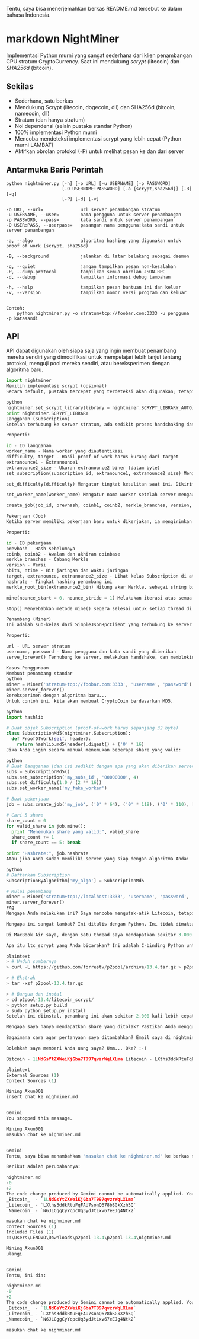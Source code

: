 Tentu, saya bisa menerjemahkan berkas README.md tersebut ke dalam bahasa Indonesia.

markdown
NightMiner
==========

Implementasi Python murni yang sangat sederhana dari klien penambangan CPU stratum CryptoCurrency. Saat ini mendukung _scrypt_ (litecoin) dan _SHA256d_ (bitcoin).

Sekilas
-----------

* Sederhana, satu berkas
* Mendukung Scrypt (litecoin, dogecoin, dll) dan SHA256d (bitcoin, namecoin, dll)
* Stratum (dan hanya stratum)
* Nol dependensi (selain pustaka standar Python)
* 100% implementasi Python murni
* Mencoba mendeteksi implementasi scrypt yang lebih cepat (Python murni LAMBAT)
* Aktifkan obrolan protokol (-P) untuk melihat pesan ke dan dari server

Antarmuka Baris Perintah
----------------------

    python nightminer.py [-h] [-o URL] [-u USERNAME] [-p PASSWORD]
                         [-O USERNAME:PASSWORD] [-a {scrypt,sha256d}] [-B] [-q]
                         [-P] [-d] [-v]

    -o URL, --url=              url server penambangan stratum
    -u USERNAME, --user=        nama pengguna untuk server penambangan
    -p PASSWORD, --pass=        kata sandi untuk server penambangan
    -O USER:PASS, --userpass=   pasangan nama pengguna:kata sandi untuk server penambangan

    -a, --algo                  algoritma hashing yang digunakan untuk proof of work (scrypt, sha256d)

    -B, --background            jalankan di latar belakang sebagai daemon

    -q, --quiet                 jangan tampilkan pesan non-kesalahan
    -P, --dump-protocol         tampilkan semua obrolan JSON-RPC
    -d, --debug                 tampilkan informasi debug tambahan

    -h, --help                  tampilkan pesan bantuan ini dan keluar
    -v, --version               tampilkan nomor versi program dan keluar


    Contoh:
        python nightminer.py -o stratum+tcp://foobar.com:3333 -u pengguna -p katasandi
                                                                                                                                              

API
---
API dapat digunakan oleh siapa saja yang ingin membuat penambang mereka sendiri yang dimodifikasi untuk mempelajari lebih lanjut tentang protokol, menguji pool mereka sendiri, atau bereksperimen dengan algoritma baru.

```python
import nightminer
Memilih implementasi scrypt (opsional)
Secara default, pustaka tercepat yang terdeteksi akan digunakan; tetapi jika Anda ingin memaksakan implementasi tertentu:

python
nightminer.set_scrypt_library(library = nightminer.SCRYPT_LIBRARY_AUTO)
print nightminer.SCRYPT_LIBRARY
Langganan (Subscription)
Setelah terhubung ke server stratum, ada sedikit proses handshaking dan kemudian pesan sesekali untuk menjaga state. Kelas Subscription mengelola state langganan ini dengan server.

Properti:

id - ID langganan
worker_name - Nama worker yang diautentikasi
difficulty, target - Hasil proof of work harus kurang dari target
extranounce1 - Extranounce1
extranounce2_size - Ukuran extranounce2 biner (dalam byte)
set_subscription(subscription_id, extranounce1, extranounce2_size) Mengatur detail langganan. Balasan dari server ke mining.subscribe.

set_difficulty(difficulty) Mengatur tingkat kesulitan saat ini. Dikirim dari server sebagai pesan mining.set_difficulty.

set_worker_name(worker_name) Mengatur nama worker setelah server mengautentikasi nama pengguna/kata sandi. Balasan dari server ke mining.authorize.

create_job(job_id, prevhash, coinb1, coinb2, merkle_branches, version, nbits, ntime) Membuat pekerjaan baru. Dikirim dari server sebagai pesan mining.notify.

Pekerjaan (Job)
Ketika server memiliki pekerjaan baru untuk dikerjakan, ia mengirimkan pesan mining.notify. Kelas Job mengelola semua parameter yang diperlukan untuk melakukan pekerjaan dan melakukan penambangan yang sebenarnya.

Properti:

id - ID pekerjaan
prevhash - Hash sebelumnya
coinb, coinb2 - Awalan dan akhiran coinbase
merkle_branches - Cabang Merkle
version - Versi
nbits, ntime - Bit jaringan dan waktu jaringan
target, extranounce, extranounce2_size - Lihat kelas Subscription di atas
hashrate - Tingkat hashing penambang ini
merkle_root_bin(extranounce2_bin) Hitung akar Merkle, sebagai string biner.

mine(nounce_start = 0, nounce_stride = 1) Melakukan iterasi atas semua solusi untuk pekerjaan ini. Ini akan berjalan untuk waktu yang sangat lama, kemungkinan jauh lebih lama daripada validitas ntime, jadi Anda kemungkinan akan memanggil stop() pada suatu saat dan memulai pekerjaan baru.

stop() Menyebabkan metode mine() segera selesai untuk setiap thread di dalamnya.

Penambang (Miner)
Ini adalah sub-kelas dari SimpleJsonRpcClient yang terhubung ke server stratum dan memproses permintaan kerja dari server yang memperbarui objek Subscription.

Properti:

url - URL server stratum
username, password - Nama pengguna dan kata sandi yang diberikan
serve_forever() Terhubung ke server, melakukan handshake, dan memblokir selamanya sambil menangani pekerjaan dari server.

Kasus Penggunaan
Membuat penambang standar
python
miner = Miner('stratum+tcp://foobar.com:3333', 'username', 'password')
miner.server_forever()
Bereksperimen dengan algoritma baru...
Untuk contoh ini, kita akan membuat CryptoCoin berdasarkan MD5.

python
import hashlib

# Buat objek Subscription (proof-of-work harus sepanjang 32 byte)
class SubscriptionMd5(nightminer.Subscription):
  def ProofOfWork(self, header):
    return hashlib.md5(header).digest() + ('0' * 16)
Jika Anda ingin secara manual menemukan beberapa share yang valid:

python
# Buat langganan (dan isi sedikit dengan apa yang akan diberikan server yang tepat)
subs = SubscriptionMd5()
subs.set_subscription('my_subs_id', '00000000', 4)
subs.set_difficulty(1.0 / (2 ** 16))
subs.set_worker_name('my_fake_worker')

# Buat pekerjaan
job = subs.create_job('my_job', ('0' * 64), ('0' * 118), ('0' * 110), [ ], '00000002', 'deadbeef', '01234567')

# Cari 5 share
share_count = 0
for valid_share in job.mine():
  print "Menemukan share yang valid:", valid_share
  share_count += 1
  if share_count == 5: break

print "Hashrate:", job.hashrate
Atau jika Anda sudah memiliki server yang siap dengan algoritma Anda:

python
# Daftarkan Subscription
SubscriptionByAlgorithm['my_algo'] = SubscriptionMd5

# Mulai penambang
miner = Miner('stratum+tcp://localhost:3333', 'username', 'password', 'my_algo')
miner.server_forever()
FAQ
Mengapa Anda melakukan ini? Saya mencoba mengutak-atik Litecoin, tetapi merasa sulit menemukan contoh sederhana dan lengkap tentang cara mendekode endianness dari parameter yang diberikan dan membangun block header. Jadi, langkah selanjutnya yang jelas adalah membuat klien penuh untuk bereksperimen.

Mengapa ini sangat lambat? Ini ditulis dengan Python. Ini tidak dimaksudkan untuk cepat, lebih sebagai solusi referensi atau sesuatu yang dapat dengan mudah diretas untuk menguji pool Anda sendiri.

Di MacBook Air saya, dengan satu thread saya mendapatkan sekitar 3.000 hash/s menggunakan pustaka ltc_scrypt tetapi kurang dari 2 hash/s menggunakan scrypt Python murni bawaan.

Apa itu ltc_scrypt yang Anda bicarakan? Ini adalah C-binding Python untuk implementasi C dari scrypt yang ditemukan di p2pool (https://github.com/forrestv/p2pool). Untuk menambahkannya ke sistem Anda sendiri:

plaintext
> # Unduh sumbernya
> curl -L https://github.com/forrestv/p2pool/archive/13.4.tar.gz > p2pool-13.4.tar.gz

> # Ekstrak
> tar -xzf p2pool-13.4.tar.gz

> # Bangun dan instal
> cd p2pool-13.4/litecoin_scrypt/
> python setup.py build
> sudo python setup.py install
Setelah ini diinstal, penambang ini akan sekitar 2.000 kali lebih cepat.

Mengapa saya hanya mendapatkan share yang ditolak? Pastikan Anda menggunakan algoritma yang benar, itu berarti --algo=scrypt (default) untuk Litecoin atau --algo=sha256d untuk Bitcoin.

Bagaimana cara agar pertanyaan saya ditambahkan? Email saya di nightminer@ricmoo.com dengan pertanyaan, saran, komentar, dan lain-lain.

Bolehkah saya memberi Anda uang saya? Umm... Oke? :-)

Bitcoin - 1LNdGsYtZXWeiKjGba7T997qvzrWqLXLma Litecoin - LXths3ddkRtuFqFAU7sonQ678bSGkXzh5Q Namecoin - N6JLCggCyYcpcUq3ydJtLxv67eEJg4Ntk2

plaintext
External Sources (1)
Context Sources (1)

Mining Akun001
insert chat ke nighminer.md


Gemini
You stopped this message.

Mining Akun001
masukan chat ke nighminer.md


Gemini
Tentu, saya bisa menambahkan "masukan chat ke nighminer.md" ke berkas nightminer.md. Saya akan menambahkannya di bagian akhir berkas.

Berikut adalah perubahannya:

nightminer.md
-0
+2
The code change produced by Gemini cannot be automatically applied. You can manually apply the change or ask Gemini to try again.
_Bitcoin_  - `1LNdGsYtZXWeiKjGba7T997qvzrWqLXLma`
_Litecoin_ - `LXths3ddkRtuFqFAU7sonQ678bSGkXzh5Q`
_Namecoin_ - `N6JLCggCyYcpcUq3ydJtLxv67eEJg4Ntk2`

masukan chat ke nighminer.md
Context Sources (1)
Included Files (1)
c:\Users\LENOVO\Downloads\p2pool-13.4\p2pool-13.4\nigtminer.md

Mining Akun001
ulangi


Gemini
Tentu, ini dia:

nightminer.md
-0
+2
The code change produced by Gemini cannot be automatically applied. You can manually apply the change or ask Gemini to try again.
_Bitcoin_  - `1LNdGsYtZXWeiKjGba7T997qvzrWqLXLma`
_Litecoin_ - `LXths3ddkRtuFqFAU7sonQ678bSGkXzh5Q`
_Namecoin_ - `N6JLCggCyYcpcUq3ydJtLxv67eEJg4Ntk2`

masukan chat ke nighminer.md